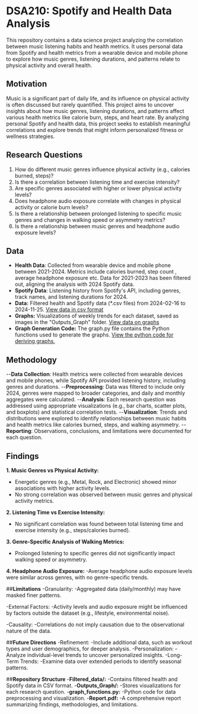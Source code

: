 # DSA210: Spotify and Health Data Analysis

This repository contains a data science project analyzing the correlation between music listening habits and health metrics. It uses personal data from Spotify and health metrics from a wearable device and mobile phone to explore how music genres, listening durations, and patterns relate to physical activity and overall health.

## **Motivation**

Music is a significant part of daily life, and its influence on physical activity is often discussed but rarely quantified. This project aims to uncover insights about how music genres, listening durations, and patterns affect various health metrics like calorie burn, steps, and heart rate. By analyzing personal Spotify and health data, this project seeks to establish meaningful correlations and explore trends that might inform personalized fitness or wellness strategies.

## **Research Questions**
1. How do different music genres influence physical activity (e.g., calories burned, steps)?
2. Is there a correlation between listening time and exercise intensity?
3. Are specific genres associated with higher or lower physical activity levels?
4. Does headphone audio exposure correlate with changes in physical activity or calorie burn levels?
5. Is there a relationship between prolonged listening to specific music genres and changes in walking speed or asymmetry metrics?
6. Is there a relationship between music genres and headphone audio exposure levels?

## **Data**
- **Health Data**: Collected from wearable device and mobile phone between 2021-2024. Metrics include calories burned, step count , average headphone exposure etc. Data for 2021-2023 has been filtered out, aligning the analysis with 2024 Spotify data.
- **Spotify Data**: Listening history from Spotify's API, including genres, track names, and listening durations for 2024.
- **Data:** Filtered health and Spotify data (*.csv files) from 2024-02-16 to 2024-11-25. [View data in csv format](./Filtered_data)
- **Graphs:** Visualizations of weekly trends for each dataset, saved as images in the "Outputs_Graph" folder. [View data on graphs](./Filtered_data/Outputs_Graph)
- **Graph Generation Code:** The graph.py file contains the Python functions used to generate the graphs. [View the python code for deriving graphs.](./Filtered_data/graph_functions.py)

## **Methodology**
--**Data Collection**: Health metrics were collected from wearable devices and mobile phones, while Spotify API provided listening history, including genres and durations.
--**Preprocessing**: Data was filtered to include only 2024, genres were mapped to broader categories, and daily and monthly aggregates were calculated.
--**Analysis**: Each research question was addressed using appropriate visualizations (e.g., bar charts, scatter plots, and boxplots) and statistical correlation tests.
--**Visualization**: Trends and distributions were explored to identify relationships between music habits and health metrics like calories burned, steps, and walking asymmetry.
--**Reporting**: Observations, conclusions, and limitations were documented for each question.

## **Findings**
**1. Music Genres vs Physical Activity:**
- Energetic genres (e.g., Metal, Rock, and Electronic) showed minor associations with higher activity levels.
- No strong correlation was observed between music genres and physical activity metrics.

**2. Listening Time vs Exercise Intensity:**
- No significant correlation was found between total listening time and exercise intensity (e.g., steps/calories burned).

**3. Genre-Specific Analysis of Walking Metrics:**
- Prolonged listening to specific genres did not significantly impact walking speed or asymmetry.

**4. Headphone Audio Exposure:**
-Average headphone audio exposure levels were similar across genres, with no genre-specific trends.


##**Limitations**
-Granularity:
-Aggregated data (daily/monthly) may have masked finer patterns.

-External Factors:
-Activity levels and audio exposure might be influenced by factors outside the dataset (e.g., lifestyle, environmental noise).

-Causality:
-Correlations do not imply causation due to the observational nature of the data.

##**Future Directions**
-Refinement:
-Include additional data, such as workout types and user demographics, for deeper analysis.
-Personalization:
-Analyze individual-level trends to uncover personalized insights.
-Long-Term Trends:
-Examine data over extended periods to identify seasonal patterns.

##**Repository Structure**
-**Filtered_data/:**
-Contains filtered health and Spotify data in CSV format.
-**Outputs_Graph/:**
-Stores visualizations for each research question.
-**graph_functions.py:**
-Python code for data preprocessing and visualization.
-**Report.pdf:**
-A comprehensive report summarizing findings, methodologies, and limitations.
